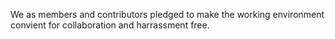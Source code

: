 We as members and contributors pledged to make the working environment convient for collaboration and harrassment free.
